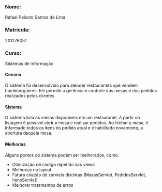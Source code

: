 ### Nome:
Rafael Peixoto Santos de Lima
### Matrícula:
201276051
### Curso:
Sistemas de Informação

#### Cenário
O sistema foi desenvolvido para atender restaurantes que vendem hambúergueres. Ele permite a gerência e controle das mesas e dos pedidos realizados pelos clientes.

#### Sistema
O sistema lista as mesas disponíveis em um restaurante. A partir da listagem é possível abrir a mesa e realizar pedidos. Ao fechar a mesa, é informado todos os itens do pedido atual e é habilitado novamente, a abertura daquela mesa.

#### Melhorias
Alguns pontos do sistema podem ser melhorados, como:
  - Otimização de código repetido nas views
  - Melhorias no layout
  - Futura criação de servlets distintas (MesasServlet, PedidosServlet, ItensServlet)
  - Melhorar tratamentos de erros
